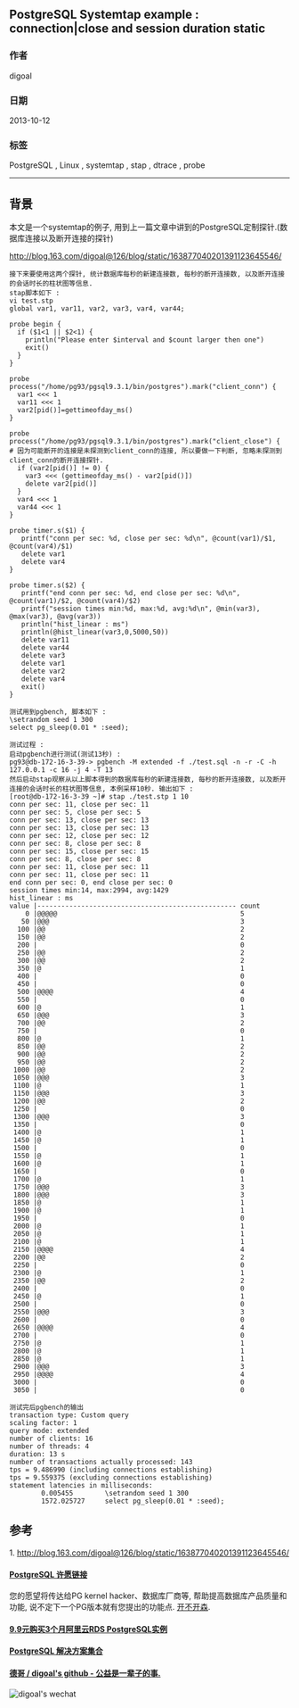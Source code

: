 ## PostgreSQL Systemtap example : connection|close and session duration static    
                                         
### 作者                                     
digoal                                       
                                   
### 日期                                                      
2013-10-12                                   
                                    
### 标签                                   
PostgreSQL , Linux , systemtap , stap , dtrace , probe                                    
                                                                     
----                                             
                                                                                 
## 背景        
本文是一个systemtap的例子, 用到上一篇文章中讲到的PostgreSQL定制探针.(数据库连接以及断开连接的探针)  
  
http://blog.163.com/digoal@126/blog/static/163877040201391123645546/  
  
```  
接下来要使用这两个探针, 统计数据库每秒的新建连接数, 每秒的断开连接数, 以及断开连接的会话时长的柱状图等信息.  
stap脚本如下 :   
vi test.stp  
global var1, var11, var2, var3, var4, var44;  
  
probe begin {  
  if ($1<1 || $2<1) {  
    println("Please enter $interval and $count larger then one")  
    exit()  
  }  
}  
  
probe process("/home/pg93/pgsql9.3.1/bin/postgres").mark("client_conn") {  
  var1 <<< 1  
  var11 <<< 1  
  var2[pid()]=gettimeofday_ms()  
}  
  
probe process("/home/pg93/pgsql9.3.1/bin/postgres").mark("client_close") {  
# 因为可能断开的连接是未探测到client_conn的连接, 所以要做一下判断, 忽略未探测到client_conn的断开连接探针.  
  if (var2[pid()] != 0) {  
    var3 <<< (gettimeofday_ms() - var2[pid()])  
    delete var2[pid()]  
  }  
  var4 <<< 1  
  var44 <<< 1  
}  
  
probe timer.s($1) {  
   printf("conn per sec: %d, close per sec: %d\n", @count(var1)/$1, @count(var4)/$1)  
   delete var1  
   delete var4  
}  
  
probe timer.s($2) {  
   printf("end conn per sec: %d, end close per sec: %d\n", @count(var1)/$2, @count(var4)/$2)  
   printf("session times min:%d, max:%d, avg:%d\n", @min(var3), @max(var3), @avg(var3))  
   println("hist_linear : ms")  
   println(@hist_linear(var3,0,5000,50))  
   delete var11  
   delete var44  
   delete var3  
   delete var1  
   delete var2  
   delete var4  
   exit()  
}  
  
测试用到pgbench, 脚本如下 :   
\setrandom seed 1 300  
select pg_sleep(0.01 * :seed);  
  
测试过程 :   
启动pgbench进行测试(测试13秒) :   
pg93@db-172-16-3-39-> pgbench -M extended -f ./test.sql -n -r -C -h 127.0.0.1 -c 16 -j 4 -T 13  
然后启动stap观察从以上脚本得到的数据库每秒的新建连接数, 每秒的断开连接数, 以及断开连接的会话时长的柱状图等信息, 本例采样10秒. 输出如下 :   
[root@db-172-16-3-39 ~]# stap ./test.stp 1 10  
conn per sec: 11, close per sec: 11  
conn per sec: 5, close per sec: 5  
conn per sec: 13, close per sec: 13  
conn per sec: 13, close per sec: 13  
conn per sec: 12, close per sec: 12  
conn per sec: 8, close per sec: 8  
conn per sec: 15, close per sec: 15  
conn per sec: 8, close per sec: 8  
conn per sec: 11, close per sec: 11  
conn per sec: 11, close per sec: 11  
end conn per sec: 0, end close per sec: 0  
session times min:14, max:2994, avg:1429  
hist_linear : ms  
value |-------------------------------------------------- count  
    0 |@@@@@                                              5  
   50 |@@@                                                3  
  100 |@@                                                 2  
  150 |@@                                                 2  
  200 |                                                   0  
  250 |@@                                                 2  
  300 |@@                                                 2  
  350 |@                                                  1  
  400 |                                                   0  
  450 |                                                   0  
  500 |@@@@                                               4  
  550 |                                                   0  
  600 |@                                                  1  
  650 |@@@                                                3  
  700 |@@                                                 2  
  750 |                                                   0  
  800 |@                                                  1  
  850 |@@                                                 2  
  900 |@@                                                 2  
  950 |@@                                                 2  
 1000 |@@                                                 2  
 1050 |@@@                                                3  
 1100 |@                                                  1  
 1150 |@@@                                                3  
 1200 |@@                                                 2  
 1250 |                                                   0  
 1300 |@@@                                                3  
 1350 |                                                   0  
 1400 |@                                                  1  
 1450 |@                                                  1  
 1500 |                                                   0  
 1550 |@                                                  1  
 1600 |@                                                  1  
 1650 |                                                   0  
 1700 |@                                                  1  
 1750 |@@@                                                3  
 1800 |@@@                                                3  
 1850 |@                                                  1  
 1900 |@                                                  1  
 1950 |                                                   0  
 2000 |@                                                  1  
 2050 |@                                                  1  
 2100 |@                                                  1  
 2150 |@@@@                                               4  
 2200 |@@                                                 2  
 2250 |                                                   0  
 2300 |@                                                  1  
 2350 |@@                                                 2  
 2400 |                                                   0  
 2450 |@                                                  1  
 2500 |                                                   0  
 2550 |@@@                                                3  
 2600 |                                                   0  
 2650 |@@@@                                               4  
 2700 |                                                   0  
 2750 |@                                                  1  
 2800 |@                                                  1  
 2850 |@                                                  1  
 2900 |@@@                                                3  
 2950 |@@@@                                               4  
 3000 |                                                   0  
 3050 |                                                   0  
  
测试完后pgbench的输出  
transaction type: Custom query  
scaling factor: 1  
query mode: extended  
number of clients: 16  
number of threads: 4  
duration: 13 s  
number of transactions actually processed: 143  
tps = 9.486990 (including connections establishing)  
tps = 9.559375 (excluding connections establishing)  
statement latencies in milliseconds:  
        0.005455        \setrandom seed 1 300  
        1572.025727     select pg_sleep(0.01 * :seed);  
```  
  
## 参考  
1\. http://blog.163.com/digoal@126/blog/static/163877040201391123645546/  
    
  
  
  
  
  
  
  
  
  
  
  
  
  
  
  
  
  
  
  
  
  
  
  
  
  
  
  
  
  
  
  
  
  
  
  
  
  
  
  
  
  
  
  
  
  
  
  
  
  
  
  
  
  
  
  
  
  
  
  
  
  
  
  
#### [PostgreSQL 许愿链接](https://github.com/digoal/blog/issues/76 "269ac3d1c492e938c0191101c7238216")
您的愿望将传达给PG kernel hacker、数据库厂商等, 帮助提高数据库产品质量和功能, 说不定下一个PG版本就有您提出的功能点. [开不开森](https://github.com/digoal/blog/issues/76 "269ac3d1c492e938c0191101c7238216").  
  
  
#### [9.9元购买3个月阿里云RDS PostgreSQL实例](https://www.aliyun.com/database/postgresqlactivity "57258f76c37864c6e6d23383d05714ea")
  
  
#### [PostgreSQL 解决方案集合](https://yq.aliyun.com/topic/118 "40cff096e9ed7122c512b35d8561d9c8")
  
  
#### [德哥 / digoal's github - 公益是一辈子的事.](https://github.com/digoal/blog/blob/master/README.md "22709685feb7cab07d30f30387f0a9ae")
  
  
![digoal's wechat](../pic/digoal_weixin.jpg "f7ad92eeba24523fd47a6e1a0e691b59")
  
